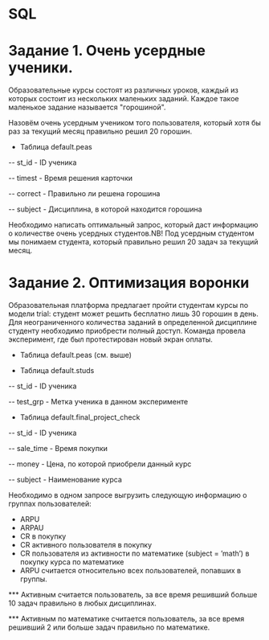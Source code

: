 # SQL

# Задание 1. Очень усердные ученики.

Образовательные курсы состоят из различных уроков, каждый из которых состоит из нескольких маленьких заданий. Каждое такое маленькое задание называется "горошиной".

Назовём очень усердным учеником того пользователя, который хотя бы раз за текущий месяц правильно решил 20 горошин.

- Таблица default.peas

-- st_id - ID ученика

-- timest - Время решения карточки

-- correct - Правильно ли решена горошина

-- subject - Дисциплина, в которой находится горошина



Необходимо написать оптимальный запрос, который даст информацию о количестве очень усердных студентов.NB! Под усердным студентом мы понимаем студента, который правильно решил 20 задач за текущий месяц.

# Задание 2. Оптимизация воронки

Образовательная платформа предлагает пройти студентам курсы по модели trial: студент может решить бесплатно лишь 30 горошин в день. Для неограниченного количества заданий в определенной дисциплине студенту необходимо приобрести полный доступ. Команда провела эксперимент, где был протестирован новый экран оплаты.

- Таблица default.peas (см. выше)


- Таблица default.studs

-- st_id - ID ученика

-- test_grp - Метка ученика в данном эксперименте


- Таблица default.final_project_check

-- st_id - ID ученика

-- sale_time - Время покупки

-- money - Цена, по которой приобрели данный курс

-- subject - Наименование курса



Необходимо в одном запросе выгрузить следующую информацию о группах пользователей:

- ARPU 
- ARPAU 
- CR в покупку 
- СR активного пользователя в покупку 
- CR пользователя из активности по математике (subject = ’math’) в покупку курса по математике
- ARPU считается относительно всех пользователей, попавших в группы.

*** Активным считается пользователь, за все время решивший больше 10 задач правильно в любых дисциплинах.

*** Активным по математике считается пользователь, за все время решивший 2 или больше задач правильно по математике.
